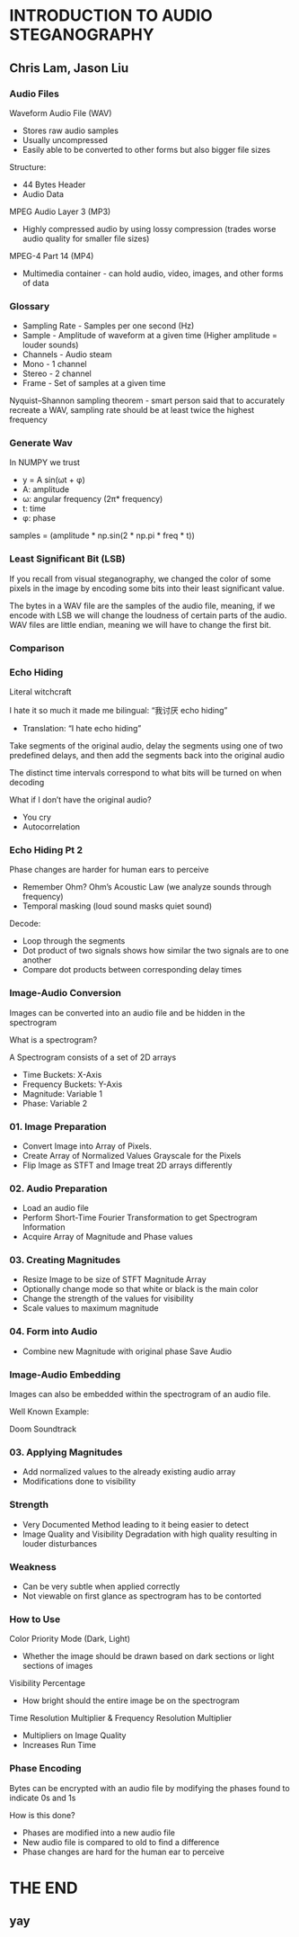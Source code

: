 # INTRODUCTION TO AUDIO STEGANOGRAPHY
## Chris Lam, Jason Liu

### Audio Files

Waveform Audio File (WAV)

- Stores raw audio samples 
- Usually uncompressed
- Easily able to be converted to other forms but also bigger file sizes

Structure:
- 44 Bytes Header
- Audio Data
	
MPEG Audio Layer 3 (MP3)

- Highly compressed audio by using lossy compression (trades worse audio quality for smaller file sizes)


MPEG-4 Part 14 (MP4)

- Multimedia container - can hold audio, video, images, and other forms of data

### Glossary

- Sampling Rate - Samples per one second (Hz)
- Sample - Amplitude of waveform at a given time (Higher amplitude = louder sounds)
- Channels - Audio steam 
- Mono - 1 channel
- Stereo - 2 channel
- Frame - Set of samples at a given time

Nyquist–Shannon sampling theorem - smart person said that to accurately recreate a WAV, sampling rate should be at least twice the highest frequency 

### Generate Wav

In NUMPY we trust
- y = A sin(ωt + φ)
- A: amplitude 
- ω: angular frequency (2π* frequency)
- t: time
- φ: phase 

samples = (amplitude * np.sin(2 * np.pi * freq * t))

### Least Significant Bit (LSB)

If you recall from visual steganography, we changed the color of some pixels in the image by encoding some bits into their least significant value. 

The bytes in a WAV file are the samples of the audio file, meaning, if we encode with LSB we will change the loudness of certain parts of the audio. WAV files are little endian, meaning we will have to change the first bit.

### Comparison

### Echo Hiding

Literal witchcraft

I hate it so much it made me bilingual: “我讨厌 echo hiding”
- Translation: “I hate echo hiding” 

Take segments of the original audio, delay the segments using one of two predefined delays, and then add the segments back into the original audio

The distinct time intervals correspond to what bits will be turned on when decoding

What if I don’t have the original audio?
- You cry
- Autocorrelation

### Echo Hiding Pt 2

Phase changes are harder for human ears to perceive 
- Remember Ohm? Ohm’s Acoustic Law (we analyze sounds through frequency)
- Temporal masking (loud sound masks quiet sound)

Decode:	
- Loop through the segments
- Dot product of two signals shows how similar the two signals are to one another
- Compare dot products between corresponding delay times

### Image-Audio Conversion

Images can be converted into an audio file and be hidden in the spectrogram

What is a spectrogram?

A Spectrogram consists of a set of 2D arrays

- Time Buckets: X-Axis
- Frequency Buckets: Y-Axis
- Magnitude: Variable 1
- Phase: Variable 2

### 01. Image Preparation

- Convert Image into Array of Pixels.
- Create Array of Normalized Values Grayscale for the Pixels
- Flip Image as STFT and Image treat 2D arrays differently

### 02. Audio Preparation
- Load an audio file
- Perform Short-Time Fourier Transformation to get Spectrogram Information
- Acquire Array of Magnitude and Phase values

### 03. Creating Magnitudes
- Resize Image to be size of STFT Magnitude Array
- Optionally change mode so that white or black is the main color
- Change the strength of the values for visibility
- Scale values to maximum magnitude

### 04. Form into Audio
- Combine new Magnitude with original phase
Save Audio

### Image-Audio Embedding

Images can also be embedded within the spectrogram of an audio file.

Well Known Example:

Doom Soundtrack

### 03. Applying Magnitudes
- Add normalized values to the already existing audio array
- Modifications done to visibility 

### Strength
- Very Documented Method leading to it being easier to detect
- Image Quality and Visibility Degradation with high quality resulting in louder disturbances
### Weakness
- Can be very subtle when applied correctly
- Not viewable on first glance as spectrogram has to be contorted

### How to Use

Color Priority Mode (Dark, Light)

- Whether the image should be drawn based on dark sections or light sections of images

Visibility Percentage

- How bright should the entire image be on the spectrogram

Time Resolution Multiplier & Frequency Resolution Multiplier 

- Multipliers on Image Quality
- Increases Run Time

### Phase Encoding
Bytes can be encrypted with an audio file by modifying the phases found to indicate 0s and 1s

How is this done?

- Phases are modified into a new audio file
- New audio file is compared to old to find a difference
- Phase changes are hard for the human ear to perceive

# THE END
## yay

